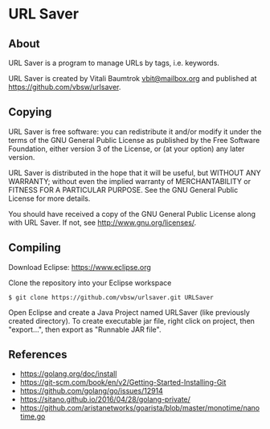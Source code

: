 # URL Saver

## About
URL Saver is a program to manage URLs by tags, i.e. keywords.

URL Saver is created by Vitali Baumtrok <vbit@mailbox.org> and published at <https://github.com/vbsw/urlsaver>.

## Copying
URL Saver is free software: you can redistribute it and/or modify
it under the terms of the GNU General Public License as published by
the Free Software Foundation, either version 3 of the License, or
(at your option) any later version.

URL Saver is distributed in the hope that it will be useful,
but WITHOUT ANY WARRANTY; without even the implied warranty of
MERCHANTABILITY or FITNESS FOR A PARTICULAR PURPOSE.  See the
GNU General Public License for more details.

You should have received a copy of the GNU General Public License
along with URL Saver.  If not, see <http://www.gnu.org/licenses/>.

## Compiling
Download Eclipse: <https://www.eclipse.org>

Clone the repository into your Eclipse workspace

	$ git clone https://github.com/vbsw/urlsaver.git URLSaver

Open Eclipse and create a Java Project named URLSaver (like previously created directory).
To create executable jar file, right click on project, then "export...", then export as "Runnable JAR file".

## References
- <https://golang.org/doc/install>
- <https://git-scm.com/book/en/v2/Getting-Started-Installing-Git>
- <https://github.com/golang/go/issues/12914>
- <https://sitano.github.io/2016/04/28/golang-private/>
- <https://github.com/aristanetworks/goarista/blob/master/monotime/nanotime.go>
